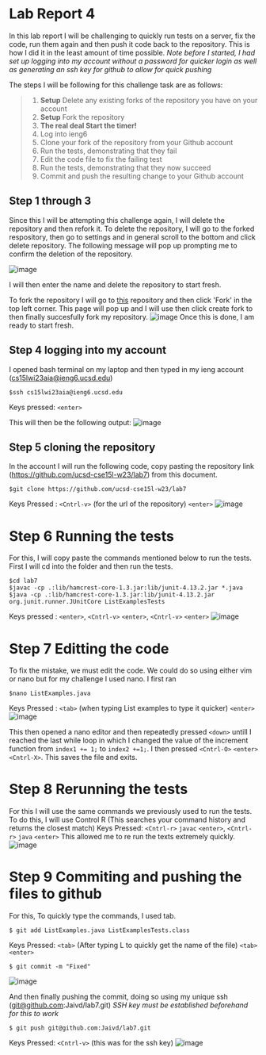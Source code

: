 # Lab Report 4

In this lab report I will be challenging to quickly run tests on a server, fix the code, run them again and then push it code back to the repository. This is how I did it in the least amount of time possible. 
*Note before I started, I had set up logging into my account without a password for quicker login as well as generating an ssh key for github to allow for quick pushing*

The steps I will be following for this challenge task are as follows:
> 1. **Setup** Delete any existing forks of the repository you have on your account
> 2. **Setup** Fork the repository
> 3. **The real deal Start the timer!**
> 4. Log into ieng6
> 5. Clone your fork of the repository from your Github account
> 6. Run the tests, demonstrating that they fail
> 7. Edit the code file to fix the failing test
> 8. Run the tests, demonstrating that they now succeed
> 9. Commit and push the resulting change to your Github account

## Step 1 through 3
Since this I will be attempting this challenge again, I will delete the repository and then refork it. 
To delete the repository, I will go to the forked respository, then go to settings and in general scroll to the bottom and click delete repository. The following message will pop up prompting me to confirm the deletion of the repository. 

![image](https://user-images.githubusercontent.com/122576180/221385623-4266d9f3-3ca9-4944-96fa-344e24e51829.png)

I will then enter the name and delete the repository to start fresh. 

To fork the repository I will go to [this](https://github.com/ucsd-cse15l-w23/lab7) repository and then click 'Fork' in the top left corner. This page will pop up and I will use then click create fork to then finally succesfully fork my repository. 
![image](https://user-images.githubusercontent.com/122576180/221385546-7fd8374e-b209-42b8-a7e2-efa2e32aa470.png)
Once this is done, I am ready to start fresh. 

## Step 4 logging into my account 
I opened bash terminal on my laptop and then typed in my ieng account (cs15lwi23aia@ieng6.ucsd.edu)

```
$ssh cs15lwi23aia@ieng6.ucsd.edu
```
Keys pressed: `<enter>`

This will then be the following output:
![image](https://user-images.githubusercontent.com/122576180/221385821-cd5d4fa1-b6aa-4939-9960-51c527f604f9.png)

## Step 5 cloning the repository 
In the account I will run the following code, copy pasting the repository link (https://github.com/ucsd-cse15l-w23/lab7) from this document.

```
$git clone https://github.com/ucsd-cse15l-w23/lab7
```
Keys Pressed : `<Cntrl-v>` (for the url of the repository) `<enter>`
  ![image](https://user-images.githubusercontent.com/122576180/221385995-94090e9e-3c03-4fd0-b831-fd12a4902518.png)


# Step 6 Running the tests
For this, I will copy paste the commands mentioned below to run the tests. First I will cd into the folder and then run the tests. 
  
```
$cd lab7
$javac -cp .:lib/hamcrest-core-1.3.jar:lib/junit-4.13.2.jar *.java
$java -cp .:lib/hamcrest-core-1.3.jar:lib/junit-4.13.2.jar org.junit.runner.JUnitCore ListExamplesTests
```
Keys pressed : `<enter>`, `<Cntrl-v>` `<enter>`, `<Cntrl-v>` `<enter>`
![image](https://user-images.githubusercontent.com/122576180/221386112-51676dd9-6a2d-4f8d-a697-69eb70153479.png)

# Step 7 Editting the code
To fix the mistake, we must edit the code. We could do so using either vim or nano but for my challenge I used nano. I first ran 
```
$nano ListExamples.java
```
Keys Pressed : `<tab>` (when typing List examples to type it quicker) `<enter>`
![image](https://user-images.githubusercontent.com/122576180/221386282-37873a1f-900e-4785-99c9-049354f74c0b.png)

This then opened a nano editor and then repeatedly pressed `<down>` untill I reached the last while loop in which I changed the value of the increment function from `index1 += 1;` to `index2 +=1;`. 
 I then pressed `<Cntrl-O>` `<enter>` `<Cntrl-X>`. This saves the file and exits. 

# Step 8 Rerunning the tests
For this I will use the same commands we previously used to run the tests. To do this, I will use Control R (This searches your command history and returns the closest match)
Keys Pressed: `<Cntrl-r>` `javac` `<enter>`, `<Cntrl-r>` `java` `<enter>`
This allowed me to re run the texts extremely quickly. 
![image](https://user-images.githubusercontent.com/122576180/221386495-b58452c3-e613-445e-88af-9f87a2190f62.png)

# Step 9 Commiting and pushing the files to github
For this, To quickly type the commands, I used tab. 

```
$ git add ListExamples.java ListExamplesTests.class
```
Keys Pressed: `<tab>` (After typing L to quickly get the name of the file) `<tab>` `<enter>`
```
$ git commit -m "Fixed"
```
![image](https://user-images.githubusercontent.com/122576180/221386727-67b475cd-14c9-4958-a855-a76bde6c22af.png)

And then finally pushing the commit, doing so using my unique ssh (git@github.com:Jaivd/lab7.git) *SSH key must be established beforehand for this to work*
``` 
$ git push git@github.com:Jaivd/lab7.git
```
Keys Pressed: `<Cntrl-v>` (this was for the ssh key)
![image](https://user-images.githubusercontent.com/122576180/221386782-0247dd1e-de96-4937-9282-5a63766f6bd0.png)

  


  
